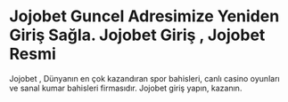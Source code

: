 # Jojobet Guncel Adresimize Yeniden Giriş Sağla. Jojobet Giriş , Jojobet Resmi

Jojobet , Dünyanın en çok kazandıran spor bahisleri, canlı casino oyunları ve sanal kumar bahisleri firmasıdır. Jojobet giriş yapın, kazanın.
